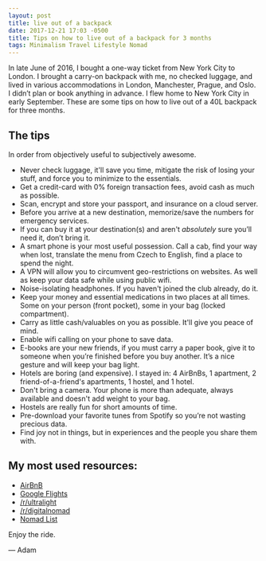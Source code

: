 ```yaml
---
layout: post
title: live out of a backpack
date: 2017-12-21 17:03 -0500
title: Tips on how to live out of a backpack for 3 months
tags: Minimalism Travel Lifestyle Nomad
---
```


In late June of 2016, I bought a one-way ticket from New York City to London. I brought a carry-on backpack with me, no checked luggage, and lived in various accommodations in London, Manchester, Prague, and Oslo. I didn’t plan or book anything in advance. I flew home to New York City in early September. These are some tips on how to live out of a 40L backpack for three months.

## The tips
In order from objectively useful to subjectively awesome.

* Never check luggage, it'll save you time, mitigate the risk of losing your stuff, and force you to minimize to the essentials. 
* Get a credit-card with 0% foreign transaction fees, avoid cash as much as possible.
* Scan, encrypt and store your passport, and insurance on a cloud server.
* Before you arrive at a new destination, memorize/save the numbers for emergency services.
* If you can buy it at your destination(s) and aren't *absolutely* sure you’ll need it, don’t bring it. 
* A smart phone is your most useful possession. Call a cab, find your way when lost, translate the menu from Czech to English, find a place to spend the night.
* A VPN will allow you to circumvent geo-restrictions on websites. As well as keep your data safe while using public wifi.
* Noise-isolating headphones. If you haven't joined the club already, do it.
* Keep your money and essential medications in two places at all times. Some on your person (front pocket), some in your bag (locked compartment).
* Carry as little cash/valuables on you as possible. It'll give you peace of mind.
* Enable wifi calling on your phone to save data.
* E-books are your new friends, if you must carry a paper book, give it to someone when you’re finished before you buy another. It’s a nice gesture and will keep your bag light.
* Hotels are boring (and expensive). I stayed in: 4 AirBnBs, 1 apartment, 2 friend-of-a-friend's apartments, 1 hostel, and 1 hotel.
* Don't bring a camera. Your phone is more than adequate, always available and doesn't add weight to your bag.
* Hostels are really fun for short amounts of time.
* Pre-download your favorite tunes from Spotify so you’re not wasting precious data.
* Find joy not in things, but in experiences and the people you share them with.

## My most used resources:
* [AirBnB](https://airbnb.com)
* [Google Flights](https://flights.google.com)
* [/r/ultralight](https://reddit.com/r/ultralight)
* [/r/digitalnomad](https://reddit.com/r/digitalnomad)
* [Nomad List](https://nomadlist.com)


Enjoy the ride.

— Adam